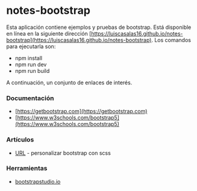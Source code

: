 # notes-bootstrap

Esta aplicación contiene ejemplos y pruebas de bootstrap. Está disponible en línea en la siguiente dirección [https://luiscasalas16.github.io/notes-bootstrap](https://luiscasalas16.github.io/notes-bootstrap). Los comandos para ejecutarla son:

- npm install
- npm run dev
- npm run build

A continuación, un conjunto de enlaces de interés.

### Documentación

- [https://getbootstrap.com](https://getbootstrap.com)
- [https://www.w3schools.com/bootstrap5](https://www.w3schools.com/bootstrap5)

### Artículos

- [URL](https://www.freecodecamp.org/news/how-to-customize-bootstrap-with-sass) - personalizar bootstrap con scss

### Herramientas

- [bootstrapstudio.io](https://bootstrapstudio.io/)
